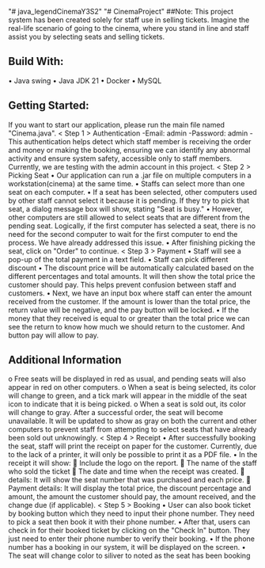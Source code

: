 "# java_legendCinemaY3S2" 
"# CinemaProject" 
##Note:
This project system has been created solely for staff use in selling tickets. Imagine the real-life scenario of going to the cinema, where you stand in line and staff assist you by selecting seats and selling tickets.
## Build With:
•	Java swing
•	Java JDK 21
•	Docker
•	MySQL

## Getting Started:
<Runing>
If you want to start our application, please run the main file named "Cinema.java".
< Step 1 > Authentication
-Email: admin
-Password: admin
-This authentication helps detect which staff member is receiving the order and money or making the booking, ensuring we can identify any abnormal activity and ensure system safety, accessible only to staff members. 
 Currently, we are testing with the admin account in this project.
< Step 2 > Picking Seat
•	Our application can run a .jar file on multiple computers in a workstation(cinema) at the same time.
•	Staffs can select more than one seat on each computer.
•	If a seat has been selected, other computers used by other staff cannot select it because it is pending. If they try to pick that seat, a dialog message box will show, stating "Seat is busy."
•	However, other computers are still allowed to select seats that are different from the pending seat. Logically, if the first computer has selected a seat, there is no need for the second computer to wait for the first computer to end the process. We have already addressed this issue.
•	After finishing picking the seat, click on "Order" to continue.
< Step 3 > Payment
•	Staff will see a pop-up of the total payment in a text field.
•	Staff can pick different discount
•	The discount price will be automatically calculated based on the different percentages and total amounts. It will then show the total price the customer should pay. This helps prevent confusion between staff and customers.
•	Next, we have an input box where staff can enter the amount received from the customer. If the amount is lower than the total price, the return value will be negative, and the pay button will be locked.
•	If the money that they received is equal to or greater than the total price we can see the return to know how much we should return to the customer. And button pay will allow to pay.

## Additional Information
o	Free seats will be displayed in red as usual, and pending seats will also appear in red on other computers.
o	When a seat is being selected, its color will change to green, and a tick mark will appear in the middle of the seat icon to indicate that it is being picked.
o	When a seat is sold out, its color will change to gray.
After a successful order, the seat will become unavailable. It will be updated to show as gray on both the current and other computers to prevent staff from attempting to select seats that have already been sold out unknowingly.
< Step 4 > Receipt
•	After successfully booking the seat, staff will print the receipt on paper for the customer. Currently, due to the lack of a printer, it will only be possible to print it as a PDF file.
•	In the receipt it will show:
	Include the logo on the report.
	The name of the staff who sold the ticket
	The date and time when the receipt was created.
	details: It will show the seat number that was purchased and each price.
	Payment details: It will display the total price, the discount percentage and amount, the amount the customer should pay, the amount received, and the change due (if applicable).
< Step 5 > Booking
•	User can also book ticket by booking button which they need to input their phone number. They need to pick a seat then book it with their phone number.
•	After that, users can check in for their booked ticket by clicking on the "Check In" button. They just need to enter their phone number to verify their booking.
•	If the phone number has a booking in our system, it will be displayed on the screen.
•	The seat will change color to siliver to noted as the seat has been booking
